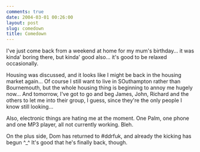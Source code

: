 ```yaml
---
comments: true
date: 2004-03-01 00:26:00
layout: post
slug: comedown
title: Comedown
---
```


I've just come back from a weekend at home for my mum's birthday...  it was kinda' boring there, but kinda' good also... it's good to be relaxed occasionally.  

Housing was discussed, and it looks like I might be back in the housing market again...  Of course I still want to live in SOuthampton rather than Bournemouth, but the whole housing thing is beginning to annoy me hugely now...  And tomorrow, I've got to go and beg James, John, Richard and the others to let me into their group, I guess, since they're the only people I know still looking...  

Also, electronic things are hating me at the moment.  One Palm, one phone and one MP3 player, all not currently working.  Bleh.  

On the plus side, Dom has returned to #ddrfuk, and already the kicking has begun ^_^  It's good that he's finally back, though.
